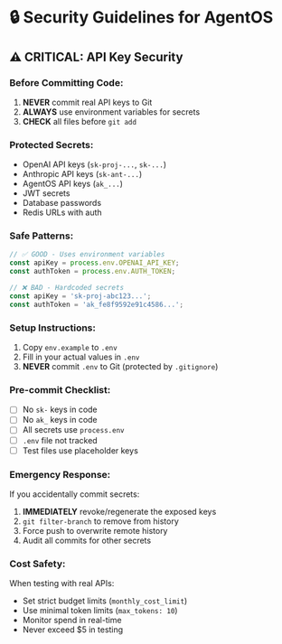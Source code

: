 # 🔒 Security Guidelines for AgentOS

## ⚠️ CRITICAL: API Key Security

### Before Committing Code:
1. **NEVER** commit real API keys to Git
2. **ALWAYS** use environment variables for secrets
3. **CHECK** all files before `git add`

### Protected Secrets:
- OpenAI API keys (`sk-proj-...`, `sk-...`)
- Anthropic API keys (`sk-ant-...`)
- AgentOS API keys (`ak_...`)
- JWT secrets
- Database passwords
- Redis URLs with auth

### Safe Patterns:
```javascript
// ✅ GOOD - Uses environment variables
const apiKey = process.env.OPENAI_API_KEY;
const authToken = process.env.AUTH_TOKEN;

// ❌ BAD - Hardcoded secrets
const apiKey = 'sk-proj-abc123...';
const authToken = 'ak_fe8f9592e91c4586...';
```

### Setup Instructions:
1. Copy `env.example` to `.env`
2. Fill in your actual values in `.env`
3. **NEVER** commit `.env` to Git (protected by `.gitignore`)

### Pre-commit Checklist:
- [ ] No `sk-` keys in code
- [ ] No `ak_` keys in code  
- [ ] All secrets use `process.env`
- [ ] `.env` file not tracked
- [ ] Test files use placeholder keys

### Emergency Response:
If you accidentally commit secrets:
1. **IMMEDIATELY** revoke/regenerate the exposed keys
2. `git filter-branch` to remove from history
3. Force push to overwrite remote history
4. Audit all commits for other secrets

### Cost Safety:
When testing with real APIs:
- Set strict budget limits (`monthly_cost_limit`)
- Use minimal token limits (`max_tokens: 10`)
- Monitor spend in real-time
- Never exceed $5 in testing
